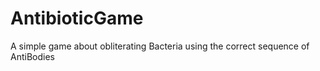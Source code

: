 # AntibioticGame

A simple game about obliterating Bacteria using the correct sequence of AntiBodies
